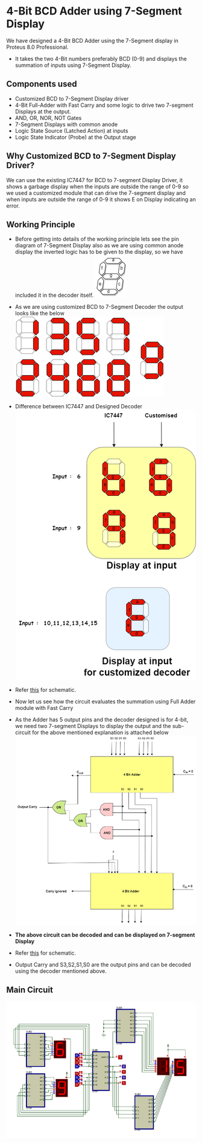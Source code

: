 # 4-Bit BCD Adder using 7-Segment Display

We have designed a 4-Bit BCD Adder using the 7-Segment display in Proteus 8.0 Professional.

- It takes the two 4-Bit numbers preferably BCD (0-9) and displays the summation of inputs using 7-Segment Display.

## Components used

- Customized BCD to 7-Segment Display driver
- 4-Bit Full-Adder with Fast Carry and some logic to drive two 7-segment Displays at the output.
- AND, OR, NOR, NOT Gates 
- 7-Segment Displays with common anode
- Logic State Source (Latched Action) at inputs
- Logic State Indicator (Probe) at the Output stage 

##  Why Customized BCD to 7-Segment Display Driver?
We can use the existing IC7447 for BCD to 7-segment Display Driver, it shows a garbage display when the inputs are outside the range of 0-9 so we used a customized module that can drive the 7-segment display and when inputs are outside the range of 0-9 it shows E on Display indicating an error.

## Working Principle
- Before getting into details of the working principle lets see the pin diagram of 7-Segment Display also as we are using common anode display the inverted logic has to be given to the display, so we have included it in the decoder itself.
![Pin Diagram for 7-Segment Display](images/7-segment-Display.png) 
- As we are using customized BCD to 7-Segment Decoder the output looks like the below
![7-Segment Display](images/Customized-Display.png)
- Difference between IC7447 and Designed Decoder 
![Differnce IC7447 and Customised](images/Difference7447-Customised.png)

- Refer [this](Schematics/BCD-to-7-Segment-Decoder.pdf) for schematic.

- Now let us see how the circuit evaluates the summation using Full Adder module with Fast Carry
  
- As the Adder has 5 output pins and the decoder designed is for 4-bit, we need two 7-segment Displays to display the output and the sub-circuit for the above mentioned explanation is attached below
![Adder Circuit](images/adder-circuit.png)
- **The above circuit can be decoded and can be displayed on 7-segment Display**
- Refer [this](Schematics/BCD-Adder-to-Drive-two-7-Segment-Displays.pdf) for schematic.
- Output Carry and S3,S2,S1,S0 are the output pins and can be decoded using the decoder mentioned above.

## Main Circuit
![Main Circuit](images/main-circuit.png)

